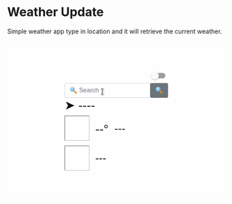 # Weather Update

Simple weather app type in location and it will retrieve the current weather.

![demo](./demo.gif)